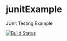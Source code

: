 # junitExample
JUnit Testing Example

[![Build Status](https://travis-ci.org/zerasul/junitExample.svg?branch=master)](https://travis-ci.org/zerasul/junitExample)
